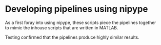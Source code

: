 # Developing pipelines using nipype

As a first foray into using nipype, these scripts piece the pipelines together to mimic the inhouse scripts that are written in MATLAB.

Testing confirmed that the pipelines produce highly similar results.
